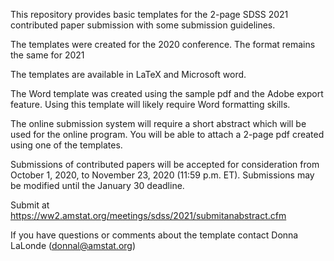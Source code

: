  This repository provides basic templates for the 2-page SDSS 2021 contributed paper submission
with some submission guidelines. 

The templates were created for the 2020 conference. The format remains the same for 2021

The templates are available in LaTeX and Microsoft word.

The Word template was created using the sample pdf and the Adobe export feature. Using this template will likely require Word formatting skills.

The online submission system will require a short abstract which will be used for the online program. You will be able to
attach a 2-page pdf created using one of the templates.

Submissions of contributed papers will be accepted for consideration from October 1, 2020, to November 23, 2020 (11:59 p.m. ET).
Submissions may be modified until the January 30 deadline.

Submit at https://ww2.amstat.org/meetings/sdss/2021/submitanabstract.cfm

If you have questions or comments about the template contact Donna LaLonde (donnal@amstat.org)
